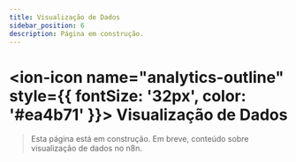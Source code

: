 ```yaml
---
title: Visualização de Dados
sidebar_position: 6
description: Página em construção.
---
```


# <ion-icon name="analytics-outline" style={{ fontSize: '32px', color: '#ea4b71' }}></ion-icon> Visualização de Dados

> Esta página está em construção. Em breve, conteúdo sobre visualização de dados no n8n. 